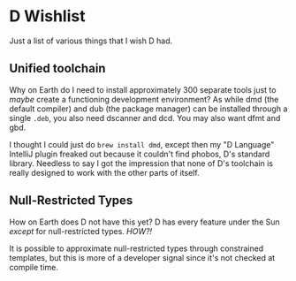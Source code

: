 # D Wishlist
Just a list of various things that I wish D had.

## Unified toolchain

Why on Earth do I need to install approximately 300 separate tools just to *maybe* create a functioning development environment? As while dmd (the default compiler) and dub (the package manager) can be installed through a single `.deb`, you also need dscanner and dcd. You may also want dfmt and gbd.

I thought I could just do `brew install dmd`, except then my "D Language" IntelliJ plugin freaked out because it couldn't find phobos, D's standard library. Needless to say I got the impression that none of D's toolchain is really designed to work with the other parts of itself.

## Null-Restricted Types

How on Earth does D not have this yet? D has every feature under the Sun *except* for null-restricted types. *HOW?!*

It is possible to approximate null-restricted types through constrained templates, but this is more of a developer signal since it's not checked at compile time.
